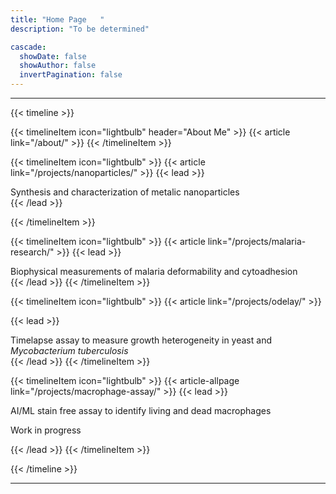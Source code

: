 ```yaml
---
title: "Home Page   "
description: "To be determined"

cascade:
  showDate: false
  showAuthor: false
  invertPagination: false
---
```


---
{{< timeline >}}


{{< timelineItem icon="lightbulb" header="About Me" >}}
{{< article link="/about/" >}}
{{< /timelineItem >}}

{{< timelineItem icon="lightbulb" >}}
{{< article link="/projects/nanoparticles/" >}}
{{< lead >}}  
<div style="text-align: left"> 
Synthesis and characterization of metalic nanoparticles
</div>
{{< /lead >}}

{{< /timelineItem >}}

{{< timelineItem icon="lightbulb" >}}
{{< article link="/projects/malaria-research/" >}}
{{< lead >}}  
<div style="text-align: left"> 
Biophysical measurements of malaria deformability and cytoadhesion
</div>
{{< /lead >}}
{{< /timelineItem >}}

{{< timelineItem icon="lightbulb"  >}}
{{< article link="/projects/odelay/" >}}

{{< lead >}}  
<div style="text-align: left"> 
Timelapse assay to measure growth heterogeneity in yeast and <i>Mycobacterium tuberculosis</i>
</div>
{{< /lead >}}
{{< /timelineItem >}}

{{< timelineItem icon="lightbulb" >}}
{{< article-allpage link="/projects/macrophage-assay/" >}}
{{< lead >}}
<div style="text-align: left">  
AI/ML stain free assay to identify living and dead macrophages

Work in progress
</div>
{{< /lead >}}
{{< /timelineItem >}}


{{< /timeline >}}

---
